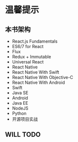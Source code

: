 # 温馨提示

## 本书架构
- React.js Fundamentals
- ES6/7 for React
- Flux
- Redux + Immutable
- Universal React
- React Native
- React Native With Swift
- React Native With Objective-C
- React Native With Android
- Swift
- Java SE
- Android
- Java EE
- NodeJS
- Python
- 开源项目实战


## WILL TODO
